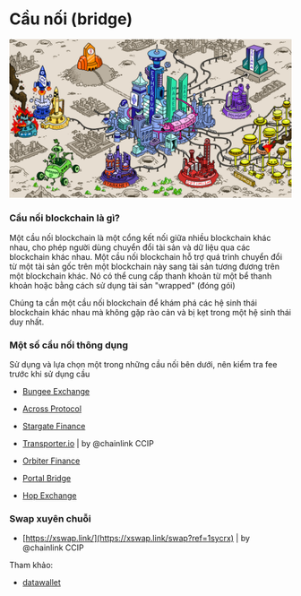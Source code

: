 # Cầu nối (bridge)

![Casino](images/casino-on-mars.png)

### Cầu nối blockchain là gì?

Một cầu nối blockchain là một cổng kết nối giữa nhiều blockchain khác nhau, cho phép người dùng chuyển đổi tài sản và dữ liệu qua các blockchain khác nhau. Một cầu nối blockchain hỗ trợ quá trình chuyển đổi từ một tài sản gốc trên một blockchain này sang tài sản tương đương trên một blockchain khác. Nó có thể cung cấp thanh khoản từ một bể thanh khoản hoặc bằng cách sử dụng tài sản "wrapped" (đóng gói)

Chúng ta cần một cầu nối blockchain để khám phá các hệ sinh thái blockchain khác nhau mà không gặp rào cản và bị kẹt trong một hệ sinh thái duy nhất.

### Một số cầu nối thông dụng 

Sử dụng và lựa chọn một trong những cầu nối bên dưới, nên kiểm tra fee trước khi sử dụng cầu

   - [Bungee Exchange](https://www.bungee.exchange/)<base target="_blank">

   - [Across Protocol](https://across.to?ref=0x210d1C4c1e94c52edd53039190A3eA43C35e9506)<base target="_blank">

   - [Stargate Finance](https://stargate.finance/)<base target="_blank">

   - [Transporter.io](https://www.transporter.io/)<base target="_blank"> | by @chainlink CCIP

   - [Orbiter Finance](https://www.orbiter.finance/)<base target="_blank">

   - [Portal Bridge](https://www.portalbridge.com/#/transfer)<base target="_blank">

   - [Hop Exchange](https://hop.exchange/)<base target="_blank">

### Swap xuyên chuỗi

   - [https://xswap.link/](https://xswap.link/swap?ref=1sycrx)<base target="_blank"> | by @chainlink CCIP

Tham khảo: 

   - [datawallet](https://www.datawallet.com/crypto/best-crypto-bridges)<base target="_blank">